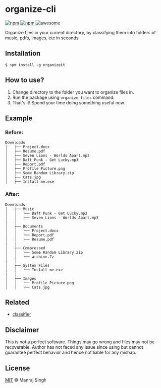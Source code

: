 # organize-cli
[![npm](https://img.shields.io/npm/v/organizeit.svg?maxAge=2592000?style=flat-square)](https://www.npmjs.com/package/organizeit) [![npm](https://img.shields.io/npm/dt/organizeit.svg?maxAge=2592000?style=flat-square)](https://www.npmjs.com/package/organizeit) ![awesome](https://img.shields.io/badge/awesome-yes-green.svg)

Organize files in your current directory, by classifying them into folders of music, pdfs, images, etc in seconds

## Installation

```
$ npm install -g organizeit
```

## How to use?

1. Change directory to the folder you want to organize files in.
2. Run the package using `organize files` command.
3. That's it! Spend your time doing something useful now.

## Example

### Before:

```
Downloads
│   ├── Project.docx
│   ├── Resume.pdf
│   ├── Seven Lions - Worlds Apart.mp3
│   ├── Daft Punk - Get Lucky.mp3
│   ├── Report.pdf
│   ├── Profile Picture.png
│   ├── Some Random Library.zip
│   ├── Cats.jpg
│   ├── Install me.exe
```

### After:

```
Downloads
│   ├── Music
│   │   └── Daft Punk - Get Lucky.mp3
│   │   ├── Seven Lions - Worlds Apart.mp3
|	|
│   ├── Documents
│   │   └── Project.docx
│   │   └── Report.pdf
│   │   ├── Resume.pdf
|	|
│   ├── Compressed
│   │   └── Some Random Library.zip
│   │   └── archive.7z
|	|
│   ├── System Files
│   │   └── Install me.exe
|	|
│   ├── Images
│   │   └── Profile Picture.png
│   │   └── Cats.jpg
```

## Related

* [classifier](https://github.com/bhrigu123/classifier)

## Disclaimer
This is not a perfect software. Things may go wrong and files may not be recoverable. Author has not faced any issue since using but cannot guarantee perfect behavior and hence not liable for any mishap.

## License
[MIT](https://github.com/ManrajGrover/organizeit/blob/master/LICENSE.md) © Manraj Singh
